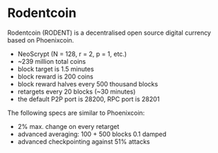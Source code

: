 Rodentcoin
===========

Rodentcoin (RODENT) is a decentralised open source digital currency based on Phoenixcoin.

 - NeoScrypt (N = 128, r = 2, p = 1, etc.)
 - ~239 million total coins
 - block target is 1.5 minutes
 - block reward is 200 coins
 - block reward halves every 500 thousand blocks
 - retargets every 20 blocks (~30 minutes)
 - the default P2P port is 28200, RPC port is 28201
 

The following specs are similar to Phoenixcoin:

 - 2% max. change on every retarget
 - advanced averaging: 100 + 500 blocks 0.1 damped
 - advanced checkpointing against 51% attacks
 


